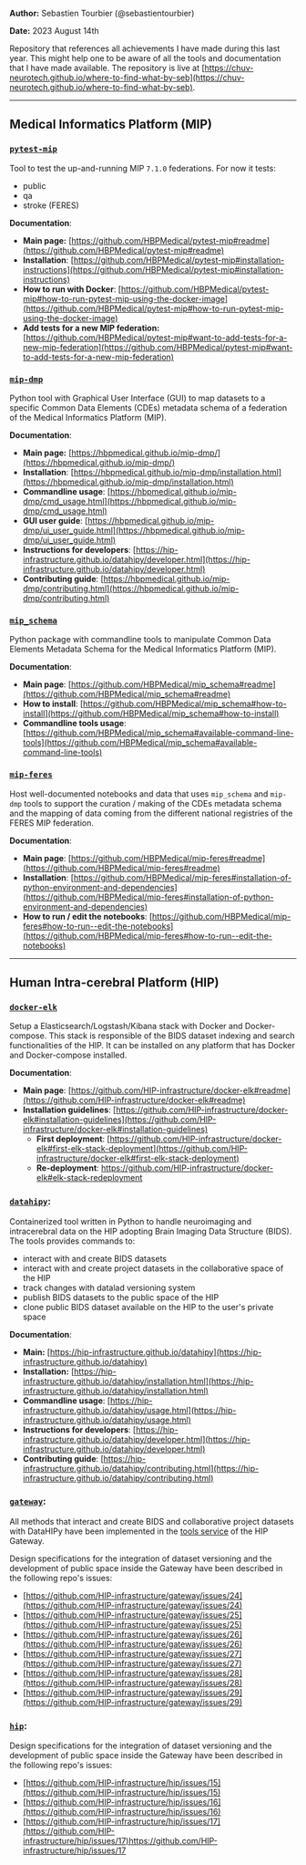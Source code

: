 **Author:** Sebastien Tourbier (@sebastientourbier)

**Date:** 2023 August 14th

Repository that references all achievements I have made during this last year. This might help one to be aware of all the tools and documentation that I have made available. The repository is live at [https://chuv-neurotech.github.io/where-to-find-what-by-seb](https://chuv-neurotech.github.io/where-to-find-what-by-seb).

---

## Medical Informatics Platform (MIP)

### [`pytest-mip`](https://github.com/HBPMedical/pytest-mip)

Tool to test the up-and-running MIP `7.1.0` federations. For now it tests:
- public
- qa
- stroke (FERES)

**Documentation**:
- **Main page:** [https://github.com/HBPMedical/pytest-mip#readme](https://github.com/HBPMedical/pytest-mip#readme)
- **Installation**: [https://github.com/HBPMedical/pytest-mip#installation-instructions](https://github.com/HBPMedical/pytest-mip#installation-instructions)
- **How to run with Docker**: [https://github.com/HBPMedical/pytest-mip#how-to-run-pytest-mip-using-the-docker-image](https://github.com/HBPMedical/pytest-mip#how-to-run-pytest-mip-using-the-docker-image)
- **Add tests for a new MIP federation:** [https://github.com/HBPMedical/pytest-mip#want-to-add-tests-for-a-new-mip-federation](https://github.com/HBPMedical/pytest-mip#want-to-add-tests-for-a-new-mip-federation)

### [`mip-dmp`](https://github.com/HBPMedical/mip-dmp)

Python tool with Graphical User Interface (GUI) to map datasets to a specific Common Data Elements (CDEs) metadata schema of a federation of the Medical Informatics Platform (MIP).

**Documentation**:
- **Main page:** [https://hbpmedical.github.io/mip-dmp/](https://hbpmedical.github.io/mip-dmp/)
- **Installation**: [https://hbpmedical.github.io/mip-dmp/installation.html](https://hbpmedical.github.io/mip-dmp/installation.html)
- **Commandline usage**: [https://hbpmedical.github.io/mip-dmp/cmd_usage.html](https://hbpmedical.github.io/mip-dmp/cmd_usage.html)
- **GUI user guide**: [https://hbpmedical.github.io/mip-dmp/ui_user_guide.html](https://hbpmedical.github.io/mip-dmp/ui_user_guide.html)
- **Instructions for developers**: [https://hip-infrastructure.github.io/datahipy/developer.html](https://hip-infrastructure.github.io/datahipy/developer.html)
- **Contributing guide**: [https://hbpmedical.github.io/mip-dmp/contributing.html](https://hbpmedical.github.io/mip-dmp/contributing.html)

### [`mip_schema`](https://github.com/HBPMedical/mip_schema)

Python package with commandline tools to manipulate Common Data Elements Metadata Schema for the Medical Informatics Platform (MIP). 

**Documentation**:
- **Main page**: [https://github.com/HBPMedical/mip_schema#readme](https://github.com/HBPMedical/mip_schema#readme)
- **How to install**: [https://github.com/HBPMedical/mip_schema#how-to-install](https://github.com/HBPMedical/mip_schema#how-to-install)
- **Commandline tools usage**: [https://github.com/HBPMedical/mip_schema#available-command-line-tools](https://github.com/HBPMedical/mip_schema#available-command-line-tools)

### [`mip-feres`](https://github.com/HBPMedical/mip-feres)

Host well-documented notebooks and data that uses `mip_schema` and `mip-dmp` tools to support the curation / making of the CDEs metadata schema and the mapping of data coming from the different national registries of the FERES MIP federation.

**Documentation**:
- **Main page**: [https://github.com/HBPMedical/mip-feres#readme](https://github.com/HBPMedical/mip-feres#readme)
- **Installation**: [https://github.com/HBPMedical/mip-feres#installation-of-python-environment-and-dependencies](https://github.com/HBPMedical/mip-feres#installation-of-python-environment-and-dependencies)
- **How to run / edit the notebooks**: [https://github.com/HBPMedical/mip-feres#how-to-run--edit-the-notebooks](https://github.com/HBPMedical/mip-feres#how-to-run--edit-the-notebooks)

---

## Human Intra-cerebral Platform (HIP)

### [`docker-elk`](https://github.com/HIP-infrastructure/docker-elk)

Setup a Elasticsearch/Logstash/Kibana stack with Docker and Docker-compose. This stack is responsible of the BIDS dataset indexing and search functionalities of the HIP. It can be installed on any platform that has Docker and Docker-compose installed.

**Documentation**:
- **Main page**: [https://github.com/HIP-infrastructure/docker-elk#readme](https://github.com/HIP-infrastructure/docker-elk#readme)
- **Installation guidelines**: [https://github.com/HIP-infrastructure/docker-elk#installation-guidelines](https://github.com/HIP-infrastructure/docker-elk#installation-guidelines)
  - **First deployment**: [https://github.com/HIP-infrastructure/docker-elk#first-elk-stack-deployment](https://github.com/HIP-infrastructure/docker-elk#first-elk-stack-deployment)
  - **Re-deployment**: [https://github.com/HIP-infrastructure/docker-elk#elk-stack-redeployment
](https://github.com/HIP-infrastructure/docker-elk#elk-stack-redeployment)

### [`datahipy`](https://github.com/HIP-infrastructure/datahipy):

Containerized tool written in Python to handle neuroimaging and intracerebral data on the HIP adopting Brain Imaging Data Structure (BIDS). The tools provides commands to:
- interact with and create BIDS datasets
- interact with and create project datasets in the collaborative space of the HIP
- track changes with datalad versioning system
- publish BIDS datasets to the public space of the HIP
- clone public BIDS dataset available on the HIP to the user's private space

**Documentation**:
- **Main:** [https://hip-infrastructure.github.io/datahipy](https://hip-infrastructure.github.io/datahipy)
- **Installation:** [https://hip-infrastructure.github.io/datahipy/installation.html](https://hip-infrastructure.github.io/datahipy/installation.html)
- **Commandline usage**: [https://hip-infrastructure.github.io/datahipy/usage.html](https://hip-infrastructure.github.io/datahipy/usage.html)
- **Instructions for developers**: [https://hip-infrastructure.github.io/datahipy/developer.html](https://hip-infrastructure.github.io/datahipy/developer.html)
- **Contributing guide**: [https://hip-infrastructure.github.io/datahipy/contributing.html](https://hip-infrastructure.github.io/datahipy/contributing.html)
  
### [`gateway`](https://github.com/HIP-infrastructure/gateway):

All methods that interact and create BIDS and collaborative project datasets with DataHIPy have been implemented in the [tools service](https://github.com/HIP-infrastructure/gateway/tree/master/src/tools) of the HIP Gateway.

Design specifications for the integration of dataset versioning and the development of public space inside the Gateway have been described in the following repo's issues:
  - [https://github.com/HIP-infrastructure/gateway/issues/24](https://github.com/HIP-infrastructure/gateway/issues/24)
  - [https://github.com/HIP-infrastructure/gateway/issues/25](https://github.com/HIP-infrastructure/gateway/issues/25)
  - [https://github.com/HIP-infrastructure/gateway/issues/26](https://github.com/HIP-infrastructure/gateway/issues/26)
  - [https://github.com/HIP-infrastructure/gateway/issues/27](https://github.com/HIP-infrastructure/gateway/issues/27)
  - [https://github.com/HIP-infrastructure/gateway/issues/28](https://github.com/HIP-infrastructure/gateway/issues/28)
  - [https://github.com/HIP-infrastructure/gateway/issues/29](https://github.com/HIP-infrastructure/gateway/issues/29)  

### [`hip`](https://github.com/HIP-infrastructure/hip):

Design specifications for the integration of dataset versioning and the development of public space inside the Gateway have been described in the following repo's issues:
- [https://github.com/HIP-infrastructure/hip/issues/15](https://github.com/HIP-infrastructure/hip/issues/15)
- [https://github.com/HIP-infrastructure/hip/issues/16](https://github.com/HIP-infrastructure/hip/issues/16)
- [https://github.com/HIP-infrastructure/hip/issues/17](https://github.com/HIP-infrastructure/hip/issues/17)https://github.com/HIP-infrastructure/hip/issues/17
